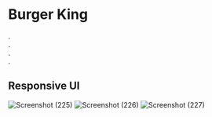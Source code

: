 <h1>Burger King</h1>
.<br>
.<br>
.<br>
.<br>
<h2>Responsive UI</h2>


![Screenshot (225)](https://github.com/user-attachments/assets/99501928-5efd-44d2-a299-c9659f34ce9e)
![Screenshot (226)](https://github.com/user-attachments/assets/23e45261-4129-466b-8261-a5b4e508ac4d)
![Screenshot (227)](https://github.com/user-attachments/assets/80f629a3-5074-471d-bfba-f9ff349cd4b4)
